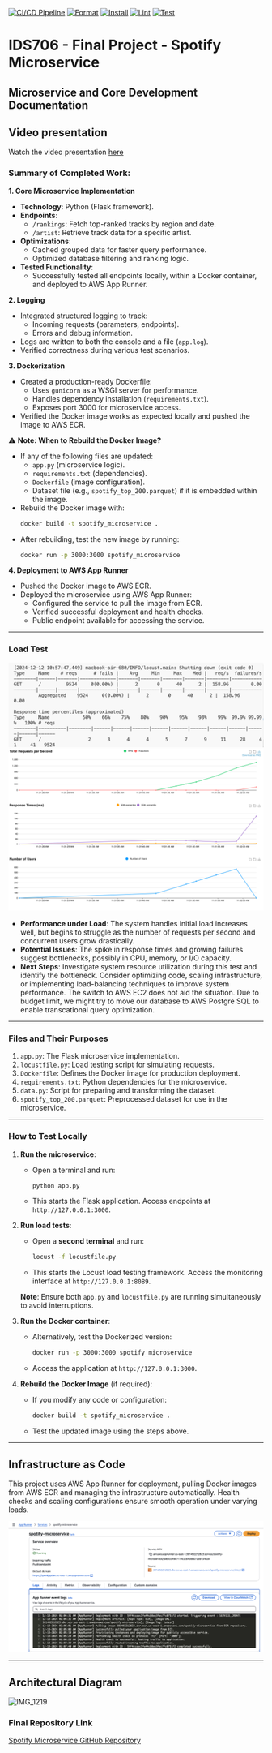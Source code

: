 [![CI/CD Pipeline](https://github.com/aoaow/spotify_microservice/actions/workflows/actions.yml/badge.svg)](https://github.com/aoaow/spotify_microservice/actions/workflows/actions.yml)
[![Format](https://github.com/aoaow/spotify_microservice/actions/workflows/format.yml/badge.svg)](https://github.com/aoaow/spotify_microservice/actions/workflows/format.yml)
[![Install](https://github.com/aoaow/spotify_microservice/actions/workflows/install.yml/badge.svg)](https://github.com/aoaow/spotify_microservice/actions/workflows/install.yml)
[![Lint](https://github.com/aoaow/spotify_microservice/actions/workflows/lint.yml/badge.svg)](https://github.com/aoaow/spotify_microservice/actions/workflows/lint.yml)
[![Test](https://github.com/aoaow/spotify_microservice/actions/workflows/test.yml/badge.svg)](https://github.com/aoaow/spotify_microservice/actions/workflows/test.yml)
# IDS706 - Final Project - Spotify Microservice

## Microservice and Core Development Documentation

## Video presentation
Watch the video presentation [here](https://youtu.be/KZIzitQN4ss) 

### Summary of Completed Work:

**1. Core Microservice Implementation**
- **Technology**: Python (Flask framework).
- **Endpoints**:
  - `/rankings`: Fetch top-ranked tracks by region and date.
  - `/artist`: Retrieve track data for a specific artist.
- **Optimizations**:
  - Cached grouped data for faster query performance.
  - Optimized database filtering and ranking logic.
- **Tested Functionality**:
  - Successfully tested all endpoints locally, within a Docker container, and deployed to AWS App Runner.

**2. Logging**
- Integrated structured logging to track:
  - Incoming requests (parameters, endpoints).
  - Errors and debug information.
- Logs are written to both the console and a file (`app.log`).
- Verified correctness during various test scenarios.

**3. Dockerization**
- Created a production-ready Dockerfile:
  - Uses `gunicorn` as a WSGI server for performance.
  - Handles dependency installation (`requirements.txt`).
  - Exposes port 3000 for microservice access.
- Verified the Docker image works as expected locally and pushed the image to AWS ECR.

⚠️ **Note: When to Rebuild the Docker Image?**
- If any of the following files are updated:
    - `app.py` (microservice logic).
    - `requirements.txt` (dependencies).
    - `Dockerfile` (image configuration).
    - Dataset file (e.g., `spotify_top_200.parquet`) if it is embedded within the image.
- Rebuild the Docker image with:
    ```bash
    docker build -t spotify_microservice .
    ```
- After rebuilding, test the new image by running:
    ```bash
    docker run -p 3000:3000 spotify_microservice
    ```

**4. Deployment to AWS App Runner**
- Pushed the Docker image to AWS ECR.
- Deployed the microservice using AWS App Runner:
  - Configured the service to pull the image from ECR.
  - Verified successful deployment and health checks.
  - Public endpoint available for accessing the service.

---

### Load Test

![alt text](image.png)
![load_test](total_requests_per_second_1734060700.608.png)

- **Performance under Load**: The system handles initial load increases well, but begins to struggle as the number of requests per second and concurrent users grow drastically. 
- **Potential Issues**: The spike in response times and growing failures suggest bottlenecks, possibly in CPU, memory, or I/O capacity. 
-	**Next Steps**: Investigate system resource utilization during this test and identify the bottleneck. Consider optimizing code, scaling infrastructure, or implementing load-balancing techniques to improve system performance. The switch to AWS EC2 does not aid the situation. Due to budget limit, we might try to move our database to AWS Postgre SQL to enable transcational query optimization.

---

### Files and Their Purposes
1. `app.py`: The Flask microservice implementation.
2. `locustfile.py`: Load testing script for simulating requests.
3. `Dockerfile`: Defines the Docker image for production deployment.
4. `requirements.txt`: Python dependencies for the microservice.
5. `data.py`: Script for preparing and transforming the dataset.
6. `spotify_top_200.parquet`: Preprocessed dataset for use in the microservice.

---

### How to Test Locally

1. **Run the microservice**:
   - Open a terminal and run:
     ```bash
     python app.py
     ```
   - This starts the Flask application. Access endpoints at `http://127.0.0.1:3000`.

2. **Run load tests**:
   - Open a **second terminal** and run:
     ```bash
     locust -f locustfile.py
     ```
   - This starts the Locust load testing framework. Access the monitoring interface at `http://127.0.0.1:8089`.

   **Note**: Ensure both `app.py` and `locustfile.py` are running simultaneously to avoid interruptions.

3. **Run the Docker container**:
   - Alternatively, test the Dockerized version:
     ```bash
     docker run -p 3000:3000 spotify_microservice
     ```
   - Access the application at `http://127.0.0.1:3000`.

4. **Rebuild the Docker Image** (if required):
   - If you modify any code or configuration:
     ```bash
     docker build -t spotify_microservice .
     ```
   - Test the updated image using the steps above.

---

## Infrastructure as Code

This project uses AWS App Runner for deployment, pulling Docker images from AWS ECR and managing the infrastructure automatically. Health checks and scaling configurations ensure smooth operation under varying loads.

![alt text](2.png)


---
## Architectural Diagram

![IMG_1219](https://github.com/user-attachments/assets/3c482d6c-0027-4d2f-88fe-662fd52cb6a9)


### Final Repository Link
[Spotify Microservice GitHub Repository](https://github.com/nogibjj/IDS706_Final_Spotify_Microservice)
